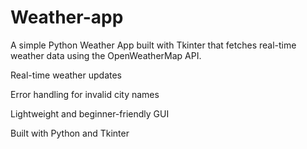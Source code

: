 # Weather-app
A simple Python Weather App built with Tkinter that fetches real-time weather data using the OpenWeatherMap API.

Real-time weather updates

Error handling for invalid city names

Lightweight and beginner-friendly GUI

Built with Python and Tkinter
